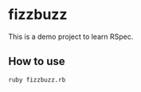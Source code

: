 # fizzbuzz #

This is a demo project to learn RSpec.

## How to use ##

```shell
ruby fizzbuzz.rb
```
